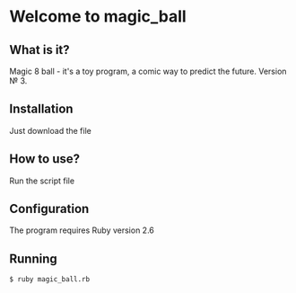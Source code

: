 # Welcome to magic_ball

## What is it?
 
Magic 8 ball - it's a toy program, a comic way to predict the future. Version № 3.

## Installation

Just download the file

## How to use?

Run the script file

## Configuration

The program requires Ruby version 2.6

## Running

```$ ruby magic_ball.rb```
